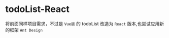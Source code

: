 todoList-React
=====================

将前面同样项目需求，不过是 `Vue版` 的 todoList 改造为 `React` 版本,也尝试应用新的框架 `Ant Design`